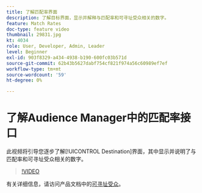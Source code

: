 ```yaml
---
title: 了解匹配率界面
description: 了解目标界面，显示并解释与匹配率和可寻址受众相关的数字。
feature: Match Rates
doc-type: feature video
thumbnail: 29831.jpg
kt: 4034
role: User, Developer, Admin, Leader
level: Beginner
exl-id: 903f8329-a434-4938-b190-600fc03b571d
source-git-commit: 62b43b5627dabf754cf821f974a56c60989ef7ef
workflow-type: tm+mt
source-wordcount: '59'
ht-degree: 0%

---
```


# 了解Audience Manager中的匹配率接口

此视频将引导您逐步了解[!UICONTROL Destination]界面，其中显示并说明了与匹配率和可寻址受众相关的数字。

>[!VIDEO](https://video.tv.adobe.com/v/342848/?quality=12&captions=chi_hans)

有关详细信息，请访问产品文档中的[可寻址受众](https://experienceleague.adobe.com/docs/audience-manager/user-guide/features/addressable-audiences.html?lang=zh-Hans)。
